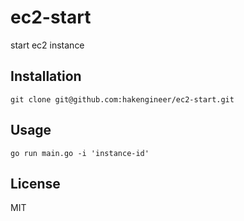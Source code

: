 # ec2-start

start ec2 instance

## Installation

```
git clone git@github.com:hakengineer/ec2-start.git
```

## Usage

```
go run main.go -i 'instance-id'
```

## License

MIT
